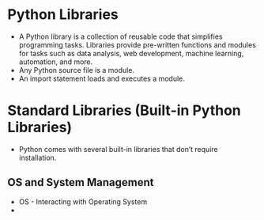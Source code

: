 # Python Libraries
- A Python library is a collection of reusable code that simplifies programming tasks. Libraries provide pre-written functions and modules for tasks such as data analysis, web development, machine learning, automation, and more.
- Any Python source file is a module.
- An import statement loads and executes a module.

# Standard Libraries (Built-in Python Libraries)
- Python comes with several built-in libraries that don’t require installation.

## OS and System Management
- OS - Interacting with Operating System
- 

